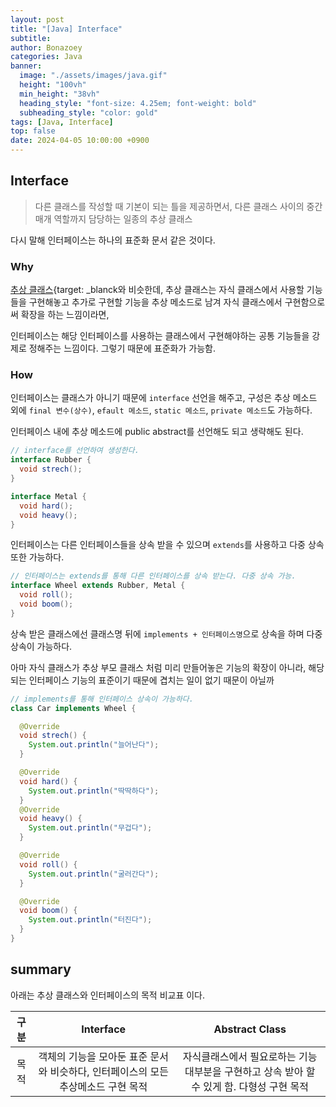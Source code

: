 ```yaml
---
layout: post
title: "[Java] Interface"
subtitle: 
author: Bonazoey
categories: Java
banner:
  image: "./assets/images/java.gif"
  height: "100vh"
  min_height: "38vh"
  heading_style: "font-size: 4.25em; font-weight: bold"
  subheading_style: "color: gold"
tags: [Java, Interface]
top: false
date: 2024-04-05 10:00:00 +0900
---
```


## Interface

> 다른 클래스를 작성할 때 기본이 되는 틀을 제공하면서, 다른 클래스 사이의 중간 매개 역할까지 담당하는 일종의 추상 클래스

다시 말해 인터페이스는 하나의 표준화 문서 같은 것이다. 

### Why

[추상 클래스](https://bonazoey.github.io/java/2024/04/05/abstract.html){target: _blanck와 비슷한데, 추상 클래스는 자식 클래스에서 사용할 기능들을 구현해놓고 추가로 구현할 기능을 추상 메소드로 남겨 자식 클래스에서 구현함으로써 확장을 하는 느낌이라면,

인터페이스는 해당 인터페이스를 사용하는 클래스에서 구현해야하는 공통 기능들을 강제로 정해주는 느낌이다. 그렇기 때문에 표준화가 가능함.

### How

인터페이스는 클래스가 아니기 때문에 `interface` 선언을 해주고, 구성은 추상 메소드 외에 `final 변수(상수)`, `efault 메소드`, `static 메소드`, `private 메소드`도 가능하다.

인터페이스 내에 추상 메소드에 public abstract를 선언해도 되고 생략해도 된다.

~~~java
// interface를 선언하여 생성한다. 
interface Rubber {
  void strech();
}

interface Metal {
  void hard();
  void heavy();
} 
~~~

인터페이스는 다른 인터페이스들을 상속 받을 수 있으며 `extends`를 사용하고 다중 상속 또한 가능하다.

~~~java
// 인터페이스는 extends를 통해 다른 인터페이스를 상속 받는다. 다중 상속 가능.
interface Wheel extends Rubber, Metal {
  void roll();
  void boom();
}
~~~

상속 받은 클래스에선 클래스명 뒤에 `implements + 인터페이스명`으로 상속을 하며 다중 상속이 가능하다.

아마 자식 클래스가 추상 부모 클래스 처럼 미리 만들어놓은 기능의 확장이 아니라, 해당되는 인터페이스 기능의 표준이기 때문에 겹치는 일이 없기 때문이 아닐까

~~~java
// implements를 통해 인터페이스 상속이 가능하다.
class Car implements Wheel {

  @Override
  void strech() {
    System.out.println("늘어난다");
  }

  @Override
  void hard() {
    System.out.println("딱딱하다");
  }
  @Override
  void heavy() {
    System.out.println("무겁다");
  }

  @Override
  void roll() {
    System.out.println("굴러간다");
  }

  @Override
  void boom() {
    System.out.println("터진다");
  }
}

~~~

## summary

아래는 추상 클래스와 인터페이스의 목적 비교표 이다.

| 구분| Interface | Abstract Class |
| :---: | :---: | :---: |
| 목적 | 객체의 기능을 모아둔 표준 문서와 비슷하다, 인터페이스의 모든 추상메소드 구현 목적 | 자식클래스에서 필요로하는 기능 대부분을 구현하고 상속 받아 할 수 있게 함. 다형성 구현 목적 |
